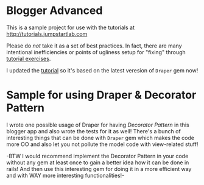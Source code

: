 # Blogger Advanced

This is a sample project for use with the tutorials at http://tutorials.jumpstartlab.com

Please do _not_ take it as a set of best practices. In fact, there are many intentional inefficiencies or points of ugliness setup for "fixing" through [tutorial exercises](http://tutorials.jumpstartlab.com/projects/ruby.html).

I updated the [tutorial](http://tutorials.jumpstartlab.com/topics/decorators.html) so it's based on the latest veresion of ``Draper`` gem now!


# Sample for using Draper & Decorator Pattern

I wrote one possible usage of Draper for having *Decorator Pattern* in this blogger app and also wrote the tests for it as well! There's a bunch of interesting things that can be done with ``Draper`` gem which makes the code more OO and also let you not pollute the model code with view-related stuff!

-BTW I would recommend implement the Decorator Pattern in your code without
any gem at least once to gain a better idea how it can be done in rails! And
then use this interesting gem for doing it in a more efficient way and with
WAY more interesting functionalities!-